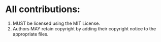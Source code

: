 # All contributions:

1. MUST be licensed using the MIT License.
2. Authors MAY retain copyright by adding their copyright notice to the appropriate files.
